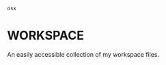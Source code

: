 `osx`

WORKSPACE
================================================================
An easily accessible collection of my workspace files.

